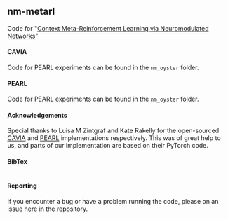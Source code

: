 ## nm-metarl

Code for "[Context Meta-Reinforcement Learning via Neuromodulated Networks](https://arxiv.org/abs/2111.00134)"

#### CAVIA

Code for PEARL experiments can be found in the `nm_oyster` folder.

#### PEARL

Code for PEARL experiments can be found in the `nm_oyster` folder.

#### Acknowledgements

Special thanks to Luisa M Zintgraf and Kate Rakelly
for the open-sourced [CAVIA](https://github.com/lmzintgraf/cavia) and [PEARL](https://github.com/katerakelly/oyster) implementations respectively.
This was of great help to us, and parts of our 
implementation are based on their PyTorch code.

#### BibTex

```
```

#### Reporting
If you encounter a bug or have a problem running the code, please on an issue here in the repository.
